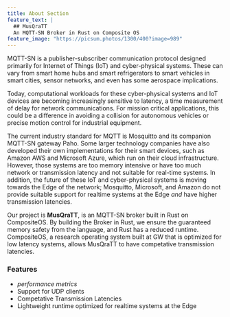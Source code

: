 ```yaml
---
title: About Section
feature_text: |
  ## MusQraTT
  An MQTT-SN Broker in Rust on Composite OS
feature_image: "https://picsum.photos/1300/400?image=989"
---
```


<p>
  MQTT-SN is a publisher-subscriber communication protocol designed primarily for Internet of Things (IoT) and cyber-physical systems. These can vary from smart home hubs and smart refrigerators to smart vehicles in smart cities, sensor networks, and even has some aerospace implications.
</p>

<p>
  Today, computational workloads for these cyber-physical systems and IoT devices are becoming increasingly sensitive to latency, a time measurement of delay for network communications. For mission critical applications, this could be a difference in avoiding a collision for autonomous vehicles or precise motion control for industrial equipment. 
</p>

<p>
  The current industry standard for MQTT is Mosquitto and its companion MQTT-SN gateway Paho. Some larger technology companies have also developed their own implementations for their smart devices, such as Amazon AWS and Microsoft Azure, which run on their cloud infrastructure. However, those systems are too memory intensive or have too much network or transmission latency and not suitable for real-time systems. In addition, the future of these IoT and cyber-physical systems is moving towards the Edge of the network; Mosquitto, Microsoft, and Amazon do not provide suitable support for realtime systems at the Edge <em>and</em> have higher transmission latencies. 
</p>

<p>
  Our project is <strong>MusQraTT</strong>, is an MQTT-SN broker built in Rust on CompositeOS. By building the Broker in Rust, we ensure the guaranteed memory safety from the language, and Rust has a reduced runtime. CompositeOS, a research operating system built at GW that is optimized for low latency systems, allows MusQraTT to have competative transmission latencies.
</p>

### Features

* <em>performance metrics</em>
* Support for UDP clients
* Competative Transmission Latencies
* Lightweight runtime optimized for realtime systems at the Edge
